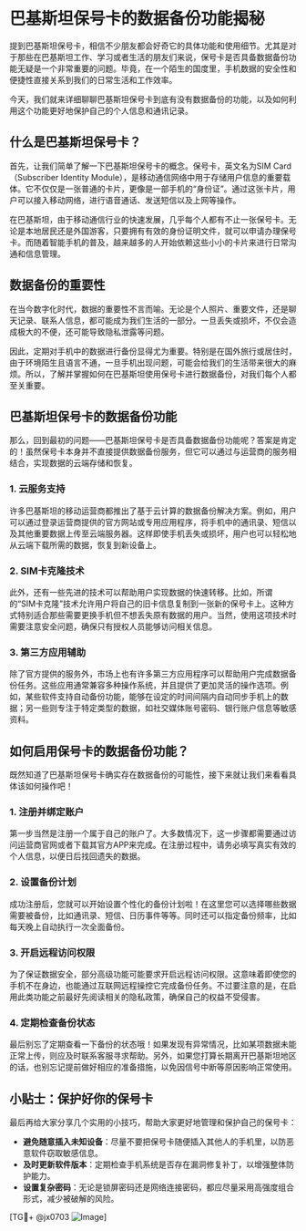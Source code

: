 # 巴基斯坦保号卡的数据备份功能揭秘

提到巴基斯坦保号卡，相信不少朋友都会好奇它的具体功能和使用细节。尤其是对于那些在巴基斯坦工作、学习或者生活的朋友们来说，保号卡是否具备数据备份功能无疑是一个非常重要的问题。毕竟，在一个陌生的国度里，手机数据的安全性和便捷性直接关系到我们的日常生活和工作效率。

今天，我们就来详细聊聊巴基斯坦保号卡到底有没有数据备份的功能，以及如何利用这个功能更好地保护自己的个人信息和通讯记录。

## 什么是巴基斯坦保号卡？

首先，让我们简单了解一下巴基斯坦保号卡的概念。保号卡，英文名为SIM Card（Subscriber Identity Module），是移动通信网络中用于存储用户信息的重要载体。它不仅仅是一张普通的卡片，更像是一部手机的“身份证”。通过这张卡片，用户可以接入移动网络，进行语音通话、发送短信以及上网等操作。

在巴基斯坦，由于移动通信行业的快速发展，几乎每个人都有不止一张保号卡。无论是本地居民还是外国游客，只要拥有有效的身份证明文件，就可以申请办理保号卡。而随着智能手机的普及，越来越多的人开始依赖这些小小的卡片来进行日常沟通和信息管理。

## 数据备份的重要性

在当今数字化时代，数据的重要性不言而喻。无论是个人照片、重要文件，还是聊天记录、联系人信息，都可能成为我们生活的一部分。一旦丢失或损坏，不仅会造成极大的不便，还可能导致隐私泄露等问题。

因此，定期对手机中的数据进行备份显得尤为重要。特别是在国外旅行或居住时，由于环境陌生且语言不通，一旦手机出现问题，可能会给我们的生活带来很大的麻烦。所以，了解并掌握如何在巴基斯坦使用保号卡进行数据备份，对我们每个人都至关重要。

## 巴基斯坦保号卡的数据备份功能

那么，回到最初的问题——巴基斯坦保号卡是否具备数据备份功能呢？答案是肯定的！虽然保号卡本身并不直接提供数据备份服务，但它可以通过与运营商的服务相结合，实现数据的云端存储和恢复。

### 1. 云服务支持

许多巴基斯坦的移动运营商都推出了基于云计算的数据备份解决方案。例如，用户可以通过登录运营商提供的官方网站或专用应用程序，将手机中的通讯录、短信以及其他重要数据上传至云端服务器。这样即使手机丢失或损坏，用户也可以轻松地从云端下载所需的数据，恢复到新设备上。

### 2. SIM卡克隆技术

此外，还有一些先进的技术可以帮助用户实现数据的快速转移。比如，所谓的“SIM卡克隆”技术允许用户将自己的旧卡信息复制到一张新的保号卡上。这种方式特别适合那些需要更换手机但不想丢失原有数据的用户。当然，使用这项技术时需要注意安全问题，确保只有授权人员能够访问相关信息。

### 3. 第三方应用辅助

除了官方提供的服务外，市场上也有许多第三方应用程序可以帮助用户完成数据备份任务。这些应用通常兼容多种操作系统，并且提供了更加灵活的操作选项。例如，某些软件支持自动备份功能，能够在设定的时间间隔内自动同步手机上的数据；另一些则专注于特定类型的数据，如社交媒体账号密码、银行账户信息等敏感资料。

## 如何启用保号卡的数据备份功能？

既然知道了巴基斯坦保号卡确实存在数据备份的可能性，接下来就让我们来看看具体该如何操作吧！

### 1. 注册并绑定账户

第一步当然是注册一个属于自己的账户了。大多数情况下，这一步骤都需要通过访问运营商官网或者下载其官方APP来完成。在注册过程中，请务必填写真实有效的个人信息，以便日后找回遗失的数据。

### 2. 设置备份计划

成功注册后，您就可以开始设置个性化的备份计划啦！在这里您可以选择哪些数据需要被备份，比如通讯录、短信、日历事件等等。同时还可以指定备份频率，比如每天晚上自动执行一次全面备份。

### 3. 开启远程访问权限

为了保证数据安全，部分高级功能可能要求开启远程访问权限。这意味着即使您的手机不在身边，也能通过互联网远程操控它完成备份任务。不过要注意的是，在启用此类功能之前最好先阅读相关的隐私政策，确保自己的权益不受侵害。

### 4. 定期检查备份状态

最后别忘了定期查看一下备份的状态哦！如果发现有异常情况，比如某项数据未能正常上传，则应及时联系客服寻求帮助。另外，如果您打算长期离开巴基斯坦地区的话，也别忘记提前做好相应的准备措施，以免因信号中断等原因影响正常使用。

## 小贴士：保护好你的保号卡

最后再给大家分享几个实用的小技巧，帮助大家更好地管理和保护自己的保号卡：

- **避免随意插入未知设备**：尽量不要把保号卡随便插入其他人的手机里，以防恶意软件窃取敏感信息。
- **及时更新软件版本**：定期检查手机系统是否存在漏洞修复补丁，以增强整体防护能力。
- **设置复杂密码**：无论是锁屏密码还是网络连接密码，都应尽量采用高强度组合形式，减少被破解的风险。

[TG💪+ @jx0703 ![Image](https://github.com/user-attachments/assets/dbca1d08-cadb-493c-b0ec-ad6f7a83f270)]